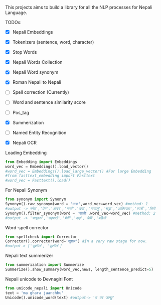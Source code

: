 This projects aims to build a library for all the NLP processes for Nepali Language.

TODOs:</br>
- [x] Nepali Embeddings 
- [x] Tokenizers (sentence, word, character) 
- [x] Stop Words
- [x] Nepali Words Collection 
- [x] Nepali Word synonym
- [x] Roman Nepali to Nepali
- [ ] Spell correction (Currently)
- [ ] Word and sentence similarity score
- [ ] Pos_tag
- [x] Summerization 
- [ ] Named Entity Recognition
- [x] Nepali OCR


Loading Embedding
```python
from Embedding import Embeddings
word_vec = Embeddings().load_vector()
#word_vec = Embeddings().load_large_vector() #For large Embedding
#from fasttext_embedding import Fasttext
#word_vec = Fasttext().load()
```

For Nepali Synonym
```python
from synonym import Synonym
Synonym().raw_synonym(word = 'माया',word_vec=word_vec) #method: 1
#output -> स्नेह','प्रेम','आदर','मायाँ','दया','मायालु','श्रद्धा','आत्मियता','स्पर्श','तिमी
Synonym().filter_synonym(word = 'साथी',word_vec=word_vec) #method: 2
#output -> 'भाइहरू','सहपाठी','प्रेमी','दाइ','प्रेमि','बहिनी'
```
Word-spell corrector
```python
from spellcheck import Corrector
Corrector().corrector(word='सुशल') #In a very raw stage for now.
#output-> ['सुशील', 'सुशील']
```
Nepali text summerizer
```python
from summerization import Summerize
Summerize().show_summary(word_vec,news, length_sentence_predict=5)
```
Nepali unicode to Devnagiri Font
```python
from unicode_nepali import Unicode
text = 'ma ghara jaanchhu'
Unicode().unicode_word(text) #output-> 'म घर जान्छु'
```
